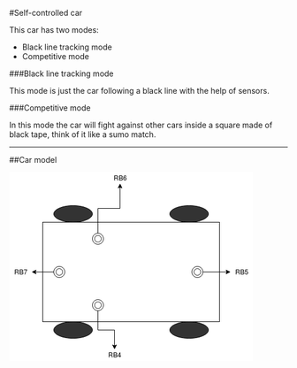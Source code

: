 #Self-controlled car

This car has two modes:

* Black line tracking mode
* Competitive mode

###Black line tracking mode

This mode is just the car following a black line with the help of sensors.

###Competitive mode

In this mode the car will fight against other cars inside a square made of black tape, think of it like a sumo match.

---

##Car model

![this model is a work on progress...](./images/Car.png)
